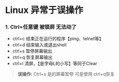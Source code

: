 Linux 异常于误操作
====
### 1. Ctrl+任意键 被锁屏 无法动了
* ctrl+c 结束正在运行的程序【ping、telnet等】
* ctrl+d 结束输入或退出shell
* ctrl+s 暂停屏幕输出
* ctrl+q 恢复屏幕输出
* ctrl+l 清屏，【是字母L的小写】等同于Clear
> **误操作:** Ctrl+s 是的屏幕暂停 可是使用 ctrl+q恢复
